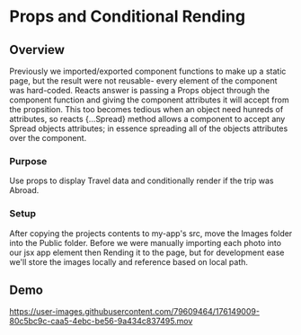 # Props and Conditional Rending
## Overview
Previously we imported/exported component functions to make up a static page, but the result were not reusable- every element of the component was hard-coded. Reacts answer is passing a Props object through the component function and giving the component attributes it will accept from the propsition. This too becomes tedious when an object need hunreds of attributes, so reacts {...Spread} method allows a component to accept any Spread objects attributes; in essence spreading all of the objects attributes over the component.

### Purpose
Use props to display Travel data and conditionally render if the trip was Abroad.

### Setup
After copying the projects contents to my-app's src, move the Images folder into the Public folder. Before we were manually importing each photo into our jsx app element then Rending it to the page, but for development ease we'll store the images locally and reference based on local path.

## Demo

https://user-images.githubusercontent.com/79609464/176149009-80c5bc9c-caa5-4ebc-be56-9a434c837495.mov

